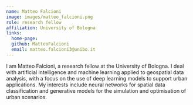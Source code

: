 ```yaml
---
name: Matteo Falcioni
image: images/matteo_falcioni.png
role: research fellow
affiliation: University of Bologna
links:
  home-page: 
  github: MatteoFalcioni
  email: matteo.falcioni3@unibo.it
---
```


I am Matteo Falcioni, a research fellow at the University of Bologna. I deal with artificial intelligence and machine learning applied to geospatial data analysis, with a focus on the use of deep learning models to support urban applications. My interests include neural networks for spatial data classification and generative models for the simulation and optimisation of urban scenarios.
